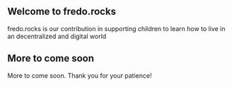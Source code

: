## Welcome to fredo.rocks

fredo.rocks is our contribution in supporting children to learn how to live in an decentralized and digital world 

## More to come soon

More to come soon. Thank you for your patience!